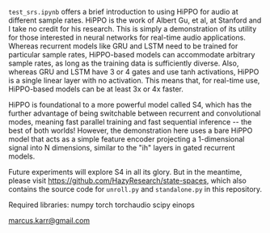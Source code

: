 `test_srs.ipynb` offers a brief introduction to using HiPPO for audio at different sample rates.  HiPPO is the work of Albert Gu, et al, at Stanford and I take no credit for his research.  This is simply a demonstration of its utility for those interested in neural networks for real-time audio applications.  Whereas recurrent models like GRU and LSTM need to be trained for particular sample rates, HiPPO-based models can accommodate arbitrary sample rates, as long as the training data is sufficiently diverse.  Also, whereas GRU and LSTM have 3 or 4 gates and use tanh activations, HiPPO is a single linear layer with no activation.  This means that, for real-time use, HiPPO-based models can be at least 3x or 4x faster.

HiPPO is foundational to a more powerful model called S4, which has the further advantage of being switchable between recurrent and convolutional modes, meaning fast parallel training and fast sequential inference -- the best of both worlds!  However, the demonstration here uses a bare HiPPO model that acts as a simple feature encoder projecting a 1-dimensional signal into N dimensions, similar to the "ih" layers in gated recurrent models.

Future experiments will explore S4 in all its glory. But in the meantime, please visit https://github.com/HazyResearch/state-spaces, which also contains the source code for `unroll.py` and `standalone.py` in this repository.

Required libraries:
numpy
torch
torchaudio
scipy
einops

marcus.karr@gmail.com
